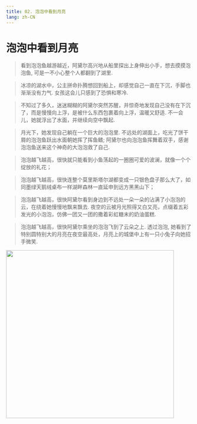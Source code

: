 ```yaml
---
title: 02. 泡泡中看到月亮
lang: zh-CN
---
```


# 泡泡中看到月亮

>看到泡泡鱼越游越近，阿黛尔高兴地从船里探出上身伸出小手，想去摸摸泡泡鱼, 可是一不小心整个人都翻到了湖里. 

>冰凉的湖水中，公主拼命扑腾想回到船上，却感觉自己一直在下沉，手脚也渐渐没有力气. 女孩这会儿只感到了恐惧和寒冷. 

>不知过了多久，迷迷糊糊的阿黛尔突然苏醒，并惊奇地发现自己没有在下沉了，而是慢慢向上浮，是被什么东西包裹着向上浮，温暖又舒适. 不一会儿，她就浮出了水面，并继续向空中飘起.

>月光下，她发现自己躺在一个巨大的泡泡里. 不远处的湖面上，吃光了饼干屑的泡泡鱼跃出水面朝她挥了挥鱼鳍; 阿黛尔也向泡泡鱼挥舞着双手，感谢泡泡鱼送来这个神奇的大泡泡救了自己. 

>泡泡越飞越高，很快就只能看到小鱼荡起的一圈圈可爱的波澜，就像一个个绽放的礼花；

>泡泡越飞越高，很快连整个莫里斯塔尔湖都变成一只银色盘子那么大了，如同墨绿天鹅绒桌布一样湖畔森林一直延申到远方黑黑山下；

>泡泡越飞越高，很快阿黛尔看到身边到不远处一朵一朵的沾满了小泡泡的云，在绕着她慢慢地飘来飘去. 夜空的云被月光照得又白又亮，点缀着五彩发光的小泡泡，仿佛一团又一团的撒着彩虹糖末的奶油蛋糕.

>泡泡越飞越高，很快阿黛尔乘坐的泡泡飞到了云朵之上. 透过泡泡, 她看到了特别圆特别大的月亮在夜空最高处，月亮上的城堡中上有一只小兔子向她招手微笑.

<img src="https://bizbetter.coding.net/p/appresource/d/appresource/git/raw/master/images/talebubbles/flybubs.jpg" width="456" height="456" />